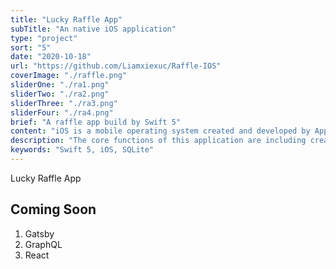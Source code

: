 ```yaml
---
title: "Lucky Raffle App"
subTitle: "An native iOS application"
type: "project"
sort: "5"
date: "2020-10-18"
url: "https://github.com/Liamxiexuc/Raffle-IOS"
coverImage: "./raffle.png"
sliderOne: "./ra1.png"
sliderTwo: "./ra2.png"
sliderThree: "./ra3.png"
sliderFour: "./ra4.png"
brief: "A raffle app build by Swift 5"
content: "iOS is a mobile operating system created and developed by Apple Inc. exclusively for its hardware. It is the operating system that powers many of the company's mobile devices, including the iPhone and iPod Touch. "
description: "The core functions of this application are including create, manage, and record raffles. The user can also sell tickets, draw the winner and even customize their own raffle by selecting their own cover image. During the development and testing process, we have made some design changes based on specific situations and user feedback to make the app as user-friendly as possible."
keywords: "Swift 5, iOS, SQLite"
---
```


Lucky Raffle App

## Coming Soon

1. Gatsby
2. GraphQL
3. React